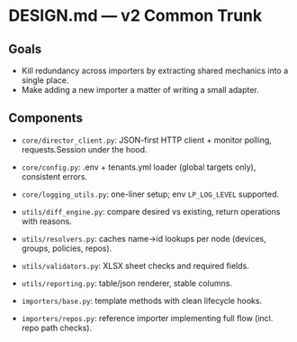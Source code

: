 # DESIGN.md — v2 Common Trunk

## Goals
- Kill redundancy across importers by extracting shared mechanics into a single place.
- Make adding a new importer a matter of writing a small adapter.

## Components
- `core/director_client.py`: JSON-first HTTP client + monitor polling, requests.Session under the hood.
- `core/config.py`: .env + tenants.yml loader (global targets only), consistent errors.
- `core/logging_utils.py`: one-liner setup; env `LP_LOG_LEVEL` supported.

- `utils/diff_engine.py`: compare desired vs existing, return operations with reasons.
- `utils/resolvers.py`: caches name→id lookups per node (devices, groups, policies, repos).
- `utils/validators.py`: XLSX sheet checks and required fields.
- `utils/reporting.py`: table/json renderer, stable columns.

- `importers/base.py`: template methods with clean lifecycle hooks.
- `importers/repos.py`: reference importer implementing full flow (incl. repo path checks).
